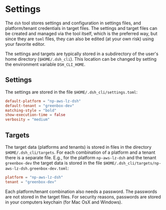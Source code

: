 # Settings

The `dsh` tool stores settings and configuration in settings files,
and platform/tenant credentials in target files.
The settings and target files can be created and managed via the tool itself,
which is the preferred way,
but since they are `toml` files, they can also be edited (at your own risk)
using your favorite editor.

The settings and targets are typically stored in a subdirectory of the user's home directory
(`$HOME/.dsh_cli`).
This location can be changed by setting the environment variable `DSH_CLI_HOME`.

## Settings

The settings are stored in the file `$HOME/.dsh_cli/settings.toml`:

```toml
default-platform = "np-aws-lz-dsh"
default-tenant = "greenbox-dev"
matching-style = "bold"
show-execution-time = false
verbosity = "medium"
```

## Targets

The target data (platforms and tenants) is stored in files in the directory
`$HOME/.dsh_cli/targets`.
For each combination of a platform and a tenant there is a separate file.
E.g., for the platform `np-aws-lz-dsh` and the tenant `greenbox-dev` the target data is stored in
the file `$HOME/.dsh_cli/targets/np-aws-lz-dsh.greenbox-dev.toml`:

```toml
platform = "np-aws-lz-dsh"
tenant = "greenbox-dev"
```

Each platform/tenant combination also needs a password.
The passwords are not stored in the target files.
For security reasons, passwords are stored in your computers keychain (for Mac OsX and Windows). 

